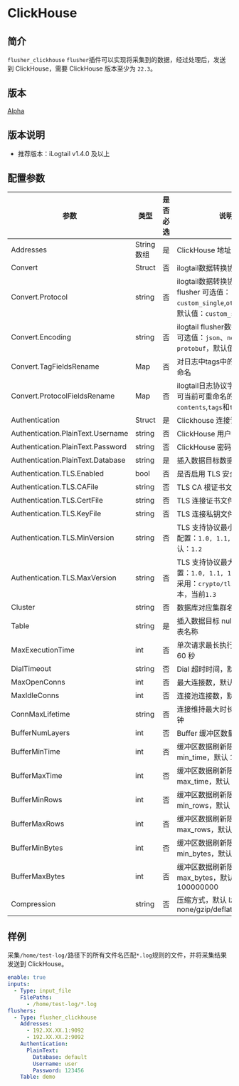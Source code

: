 # ClickHouse

## 简介

`flusher_clickhouse` `flusher`插件可以实现将采集到的数据，经过处理后，发送到 ClickHouse，需要 ClickHouse 版本至少为 `22.3`。

## 版本

[Alpha](../../stability-level.md)

## 版本说明

* 推荐版本：iLogtail v1.4.0 及以上

## 配置参数

| 参数                                | 类型       | 是否必选 | 说明                                                                                 |
|-----------------------------------|----------|------|------------------------------------------------------------------------------------|
| Addresses                         | String数组 | 是    | ClickHouse 地址                                                                      |
| Convert                           | Struct   | 否    | ilogtail数据转换协议配置                                                                   |
| Convert.Protocol                  | string   | 否    | ilogtail数据转换协议，kafka flusher 可选值：`custom_single`,`otlp_log_v1`。默认值：`custom_single` |
| Convert.Encoding                  | string   | 否    | ilogtail flusher数据转换编码，可选值：`json`、`none`、`protobuf`，默认值：`json`                     |
| Convert.TagFieldsRename           | Map      | 否    | 对日志中tags中的json字段重命名                                                                |
| Convert.ProtocolFieldsRename      | Map      | 否    | ilogtail日志协议字段重命名，可当前可重命名的字段：`contents`,`tags`和`time`                              |
| Authentication                    | Struct   | 是    | Clickhouse 连接访问认证配置                                                                |
| Authentication.PlainText.Username | string   | 否    | ClickHouse 用户名                                                                     |
| Authentication.PlainText.Password | string   | 否    | ClickHouse 密码                                                                      |
| Authentication.PlainText.Database | string   | 是    | 插入数据目标数据库名称                                                                        |
| Authentication.TLS.Enabled        | bool  | 否    | 是否启用 TLS 安全连接,                                                                     |
| Authentication.TLS.CAFile         | string   | 否    | TLS CA 根证书文件路径                                                                     |
| Authentication.TLS.CertFile       | string   | 否    | TLS 连接证书文件路径                                                                       |
| Authentication.TLS.KeyFile        | string   | 否    | TLS 连接私钥文件路径                                                                       |
| Authentication.TLS.MinVersion     | string   | 否    | TLS 支持协议最小版本，可选配置：`1.0, 1.1, 1.2, 1.3`,默认：`1.2`                                    |
| Authentication.TLS.MaxVersion     | string   | 否    | TLS 支持协议最大版本,可选配置：`1.0, 1.1, 1.2, 1.3`,默认采用：`crypto/tls`支持的版本，当前`1.3`              |
| Cluster                           | string   | 否    | 数据库对应集群名称                                                                          |
| Table                             | string   | 是    | 插入数据目标 null engine 数据表名称                                                           |
| MaxExecutionTime                  | int      | 否    | 单次请求最长执行时间，默认 60 秒                                                                 |
| DialTimeout                       | string   | 否    | Dial 超时时间，默认 10 秒                                                                  |
| MaxOpenConns                      | int      | 否    | 最大连接数，默认 5                                                                         |
| MaxIdleConns                      | int      | 否    | 连接池连接数，默认 5                                                                        |
| ConnMaxLifetime                   | string   | 否    | 连接维持最大时长，默认 10 分钟                                                                  |
| BufferNumLayers                   | int      | 否    | Buffer 缓冲区数量，默认 16                                                                 |
| BufferMinTime                     | int      | 否    | 缓冲区数据刷新限制条件 min_time，默认 10                                                         |
| BufferMaxTime                     | int      | 否    | 缓冲区数据刷新限制条件 max_time，默认 100                                                        |
| BufferMinRows                     | int      | 否    | 缓冲区数据刷新限制条件 min_rows，默认 10000                                                      |
| BufferMaxRows                     | int      | 否    | 缓冲区数据刷新限制条件 max_rows，默认 1000000                                                    |
| BufferMinBytes                    | int      | 否    | 缓冲区数据刷新限制条件 min_bytes，默认 10000000                                                  |
| BufferMaxBytes                    | int      | 否    | 缓冲区数据刷新限制条件 max_bytes，默认 100000000                                                 |
| Compression                       | string   | 否    | 压缩方式，默认 lz4，可选 none/gzip/deflate/lz4/br/zstd                                       |

## 样例

采集`/home/test-log/`路径下的所有文件名匹配`*.log`规则的文件，并将采集结果发送到 ClickHouse。

```yaml
enable: true
inputs:
  - Type: input_file
    FilePaths: 
      - /home/test-log/*.log
flushers:
  - Type: flusher_clickhouse
    Addresses: 
      - 192.XX.XX.1:9092
      - 192.XX.XX.2:9092
    Authentication:
      PlainText:
        Database: default
        Username: user
        Password: 123456
    Table: demo
```
